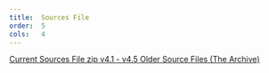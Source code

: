 ```yaml
---
title:  Sources File
order:  5
cols:   4
---
```

<div class="list-group">
  <a href="http://ftp.squeak.org/4.5/SqueakV41.sources.zip" target="_blank" class="list-group-item">
    <i class="fa fa-download"></i>
    Current Sources File zip
    <span class="label label-default">v4.1 - v4.5</span>
  </a>
  <a href="http://ftp.squeak.org/" target="_blank" class="list-group-item">
    <i class="fa fa-external-link"></i>
    Older Source Files (The Archive)
  </a>
</div>